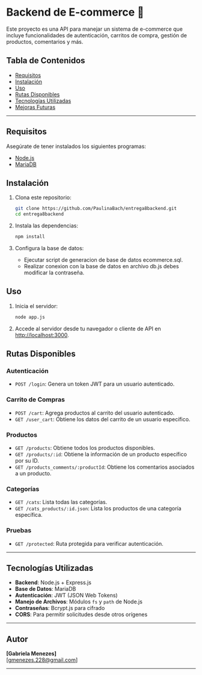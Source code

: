 # Backend de E-commerce 🚀

Este proyecto es una API para manejar un sistema de e-commerce que incluye funcionalidades de autenticación, carritos de compra, gestión de productos, comentarios y más.

## Tabla de Contenidos

- [Requisitos](#requisitos)
- [Instalación](#instalación)
- [Uso](#uso)
- [Rutas Disponibles](#rutas-disponibles)
- [Tecnologías Utilizadas](#tecnologías-utilizadas)
- [Mejoras Futuras](#mejoras-futuras)

---

## Requisitos

Asegúrate de tener instalados los siguientes programas:

- [Node.js](https://nodejs.org) 
- [MariaDB](https://mariadb.org/)

## Instalación

1. Clona este repositorio:
    ```bash
    git clone https://github.com/PaulinaBach/entrega8backend.git
    cd entrega8backend
    ```

2. Instala las dependencias:
    ```bash
    npm install
    ```

3. Configura la base de datos:
    - Ejecutar script de generacion de base de datos ecommerce.sql.
    - Realizar conexion con la base de datos en archivo db.js debes modificar la contraseña.


## Uso

1. Inicia el servidor:
    ```bash
    node app.js
    ```

2. Accede al servidor desde tu navegador o cliente de API en [http://localhost:3000](http://localhost:3000).

## Rutas Disponibles

### Autenticación
- `POST /login`: Genera un token JWT para un usuario autenticado.

### Carrito de Compras
- `POST /cart`: Agrega productos al carrito del usuario autenticado.
- `GET /user_cart`: Obtiene los datos del carrito de un usuario específico.

### Productos
- `GET /products`: Obtiene todos los productos disponibles.
- `GET /products/:id`: Obtiene la información de un producto específico por su ID.
- `GET /products_comments/:productId`: Obtiene los comentarios asociados a un producto.

### Categorías
- `GET /cats`: Lista todas las categorías.
- `GET /cats_products/:id.json`: Lista los productos de una categoría específica.

### Pruebas
- `GET /protected`: Ruta protegida para verificar autenticación.

---

## Tecnologías Utilizadas

- **Backend**: Node.js + Express.js
- **Base de Datos**: MariaDB
- **Autenticación**: JWT (JSON Web Tokens)
- **Manejo de Archivos**: Módulos `fs` y `path` de Node.js
- **Contraseñas**: Bcrypt.js para cifrado
- **CORS**: Para permitir solicitudes desde otros orígenes

---


## Autor

**[Gabriela Menezes]**   
[gmenezes.228@gmail.com]

---
